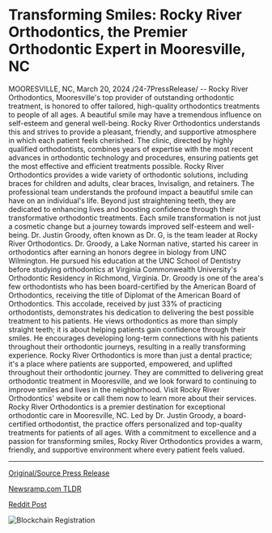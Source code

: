 # Transforming Smiles: Rocky River Orthodontics, the Premier Orthodontic Expert in Mooresville, NC

MOORESVILLE, NC, March 20, 2024 /24-7PressRelease/ -- Rocky River Orthodontics, Mooresville's top provider of outstanding orthodontic treatment, is honored to offer tailored, high-quality orthodontics treatments to people of all ages.  A beautiful smile may have a tremendous influence on self-esteem and general well-being. Rocky River Orthodontics understands this and strives to provide a pleasant, friendly, and supportive atmosphere in which each patient feels cherished. The clinic, directed by highly qualified orthodontists, combines years of expertise with the most recent advances in orthodontic technology and procedures, ensuring patients get the most effective and efficient treatments possible.  Rocky River Orthodontics provides a wide variety of orthodontic solutions, including braces for children and adults, clear braces, Invisalign, and retainers. The professional team understands the profound impact a beautiful smile can have on an individual's life.   Beyond just straightening teeth, they are dedicated to enhancing lives and boosting confidence through their transformative orthodontic treatments. Each smile transformation is not just a cosmetic change but a journey towards improved self-esteem and well-being.  Dr. Justin Groody, often known as Dr. G, is the team leader at Rocky River Orthodontics. Dr. Groody, a Lake Norman native, started his career in orthodontics after earning an honors degree in biology from UNC Wilmington. He pursued his education at the UNC School of Dentistry before studying orthodontics at Virginia Commonwealth University's Orthodontic Residency in Richmond, Virginia.  Dr. Groody is one of the area's few orthodontists who has been board-certified by the American Board of Orthodontics, receiving the title of Diplomat of the American Board of Orthodontics. This accolade, received by just 33% of practicing orthodontists, demonstrates his dedication to delivering the best possible treatment to his patients.  He views orthodontics as more than simply straight teeth; it is about helping patients gain confidence through their smiles. He encourages developing long-term connections with his patients throughout their orthodontic journeys, resulting in a really transforming experience.  Rocky River Orthodontics is more than just a dental practice; it's a place where patients are supported, empowered, and uplifted throughout their orthodontic journey. They are committed to delivering great orthodontic treatment in Mooresville, and we look forward to continuing to improve smiles and lives in the neighborhood.  Visit Rocky River Orthodontics' website or call them now to learn more about their services.  Rocky River Orthodontics is a premier destination for exceptional orthodontic care in Mooresville, NC. Led by Dr. Justin Groody, a board-certified orthodontist, the practice offers personalized and top-quality treatments for patients of all ages. With a commitment to excellence and a passion for transforming smiles, Rocky River Orthodontics provides a warm, friendly, and supportive environment where every patient feels valued. 

---

[Original/Source Press Release](https://www.24-7pressrelease.com/press-release/509350/transforming-smiles-rocky-river-orthodontics-the-premier-orthodontic-expert-in-mooresville-nc)
                    

[Newsramp.com TLDR](None) 



[Reddit Post](https://www.reddit.com/r/HealthCareNewsInfo/comments/1bj7i05/rocky_river_orthodontics_offers_tailored/) 



![Blockchain Registration](https://cdn.newsramp.app/24-7PressRelease/qrcode/243/20/pond9BRj.webp)